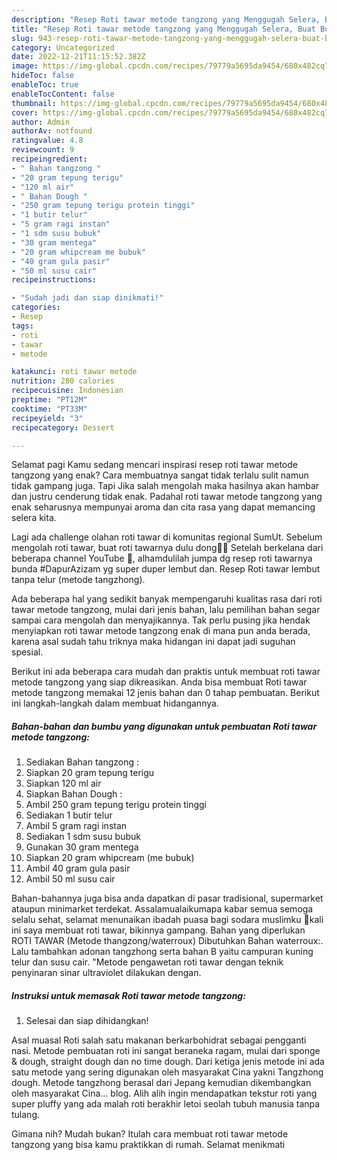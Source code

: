 ```yaml
---
description: "Resep Roti tawar metode tangzong yang Menggugah Selera, Buat Buka Puasa Menggugah Selera"
title: "Resep Roti tawar metode tangzong yang Menggugah Selera, Buat Buka Puasa Menggugah Selera"
slug: 943-resep-roti-tawar-metode-tangzong-yang-menggugah-selera-buat-buka-puasa-menggugah-selera
category: Uncategorized
date: 2022-12-21T11:15:52.382Z
image: https://img-global.cpcdn.com/recipes/79779a5695da9454/680x482cq70/roti-tawar-metode-tangzong-foto-resep-utama.jpg
hideToc: false
enableToc: true
enableTocContent: false
thumbnail: https://img-global.cpcdn.com/recipes/79779a5695da9454/680x482cq70/roti-tawar-metode-tangzong-foto-resep-utama.jpg
cover: https://img-global.cpcdn.com/recipes/79779a5695da9454/680x482cq70/roti-tawar-metode-tangzong-foto-resep-utama.jpg
author: Admin
authorAv: notfound
ratingvalue: 4.8
reviewcount: 9
recipeingredient:
- " Bahan tangzong "
- "20 gram tepung terigu"
- "120 ml air"
- " Bahan Dough "
- "250 gram tepung terigu protein tinggi"
- "1 butir telur"
- "5 gram ragi instan"
- "1 sdm susu bubuk"
- "30 gram mentega"
- "20 gram whipcream me bubuk"
- "40 gram gula pasir"
- "50 ml susu cair"
recipeinstructions:

- "Sudah jadi dan siap dinikmati!"
categories:
- Resep
tags:
- roti
- tawar
- metode

katakunci: roti tawar metode 
nutrition: 280 calories
recipecuisine: Indonesian
preptime: "PT12M"
cooktime: "PT33M"
recipeyield: "3"
recipecategory: Dessert

---
```



Selamat pagi Kamu sedang mencari inspirasi resep roti tawar metode tangzong yang enak? Cara membuatnya sangat tidak terlalu sulit namun tidak gampang juga. Tapi Jika salah mengolah maka hasilnya akan hambar dan justru cenderung tidak enak. Padahal roti tawar metode tangzong yang enak seharusnya mempunyai aroma dan cita rasa yang dapat memancing selera kita.


Lagi ada challenge olahan roti tawar di komunitas regional SumUt. Sebelum mengolah roti tawar, buat roti tawarnya dulu dong🙂😀 Setelah berkelana dari beberapa channel YouTube 🤭, alhamdulilah jumpa dg resep roti tawarnya bunda #DapurAzizam yg super duper lembut dan. Resep Roti tawar lembut tanpa telur (metode tangzhong).

Ada beberapa hal yang sedikit banyak mempengaruhi kualitas rasa dari roti tawar metode tangzong, mulai dari jenis bahan, lalu pemilihan bahan segar sampai cara mengolah dan menyajikannya. Tak perlu pusing jika hendak menyiapkan roti tawar metode tangzong enak di mana pun anda berada, karena asal sudah tahu triknya maka hidangan ini dapat jadi suguhan spesial.


Berikut ini ada beberapa cara mudah dan praktis untuk membuat roti tawar metode tangzong yang siap dikreasikan. Anda bisa membuat Roti tawar metode tangzong memakai 12 jenis bahan dan 0 tahap pembuatan. Berikut ini langkah-langkah dalam membuat hidangannya.

<!--inarticleads1-->

##### Bahan-bahan dan bumbu yang digunakan untuk pembuatan Roti tawar metode tangzong:

1. Sediakan  Bahan tangzong :
1. Siapkan 20 gram tepung terigu
1. Siapkan 120 ml air
1. Siapkan  Bahan Dough :
1. Ambil 250 gram tepung terigu protein tinggi
1. Sediakan 1 butir telur
1. Ambil 5 gram ragi instan
1. Sediakan 1 sdm susu bubuk
1. Gunakan 30 gram mentega
1. Siapkan 20 gram whipcream (me bubuk)
1. Ambil 40 gram gula pasir
1. Ambil 50 ml susu cair


Bahan-bahannya juga bisa anda dapatkan di pasar tradisional, supermarket ataupun minimarket terdekat. Assalamualaikumapa kabar semua semoga selalu sehat, selamat menunaikan ibadah puasa bagi sodara muslimku 🙏kali ini saya membuat roti tawar, bikinnya gampang. Bahan yang diperlukan ROTI TAWAR (Metode thangzong/waterroux) Dibutuhkan Bahan waterroux:. Lalu tambahkan adonan tangzhong serta bahan B yaitu campuran kuning telur dan susu cair. &#34;Metode pengawetan roti tawar dengan teknik penyinaran sinar ultraviolet dilakukan dengan. 

<!--inarticleads2-->

##### Instruksi untuk memasak Roti tawar metode tangzong:


1. Selesai dan siap dihidangkan!

Asal muasal Roti salah satu makanan berkarbohidrat sebagai pengganti nasi. Metode pembuatan roti ini sangat beraneka ragam, mulai dari sponge &amp; dough, straight dough dan no time dough. Dari ketiga jenis metode ini ada satu metode yang sering digunakan oleh masyarakat Cina yakni Tangzhong dough. Metode tangzhong berasal dari Jepang kemudian dikembangkan oleh masyarakat Cina… blog. Alih alih ingin mendapatkan tekstur roti yang super pluffy yang ada malah roti berakhir letoi seolah tubuh manusia tanpa tulang. 

Gimana nih? Mudah bukan? Itulah cara membuat roti tawar metode tangzong yang bisa kamu praktikkan di rumah. Selamat menikmati
